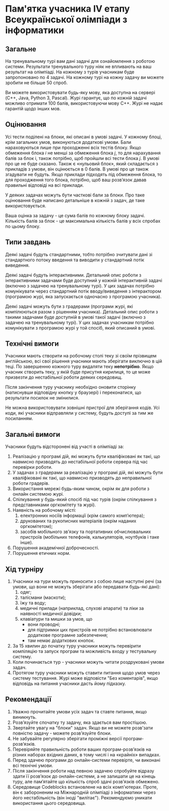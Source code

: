# Пам'ятка учасника IV етапу Всеукраїнської олімпіади з інформатики

## Загальне

На тренувальному турі вам дані задачі для ознайомлення з роботою системи. Результати тренувального туру ніяк не впливають на ваш результат на олімпіаді. На кожному з турів учасникам буде запропоновано по 4 задачі. На кожному турі на кожну задачу ви можете зробити не більше 50 спроб.

Ви можете використовувати будь-яку мову, яка доступна на сервері (C++, Java, Python 3, Pascal). Журі гарантує, що по кожній задачі можливо отримати 100 балів, використовуючи мову C++. Журі не надає гарантій щодо інших мов.

## Оцінювання

Усі тести поділені на блоки, які описані в умові задачі. У кожному блоці, крім загальних умов, виконуються додаткові умови. Бали нараховуються лише при проходженні всіх тестів блоку. Якщо обмеження блока $i$ не менші за обмеження блока $j$, то для нарахування балів за блок i, також потрібно, щоб пройшли всі тести блока $j$. В умові про це не буде сказано. Також є «нульовий блок», який складається з прикладів з умови, він оцінюється в $0$ балів. В умові про це також згадувати не будуть. Якщо приклади підходять під обмеження блока, то для проходження того блока, потрібно, щоб ваш розв’язок давав правильні відповіді на всі приклади. 

У деяких задачах можуть бути частковi бали за блоки. Про таке оцiнювання буде написано детальнiше в кожнiй з задач, де таке використовується.

Ваша оцінка за задачу - це сума балів по кожному блоку задачі. Кількість балів за блок - це максимальна кількість балів у всіх спробах по цьому блоку.

## Типи завдань

Деякі задачі будуть стандартними, тобто потрібно зчитувати дані зі стандартного потоку введення та виводити у стандартний потік виведення. 

Деякі задачі будуть інтерактивними. Детальний опис роботи з інтерактивними задачами буде доступний у кожній інтерактивній задачі (включно з задачею на тренувальному турі). У цих задачах потрібно комунікувати через стандартний потік вводу/виведення з інтерактором (програмою журі, яка запускається одночасно з програмою учасника).

Деякі задачі можуть бути з градерами (програми журі, які компілюються разом з рішенням учасника). Детальний опис роботи з такими задачами буде доступній в умові такої задачі (включно з задачею на тренувальному турі). У цих задачах учасникам потрібно комунікувати з програмою журі у той спосіб, який описаний в умові. 

## Технічні вимоги

Учасники мають створити на робочому столі теку зі своїм прізвищем англійською, всі свої рішення учасники мають зберігати виключно в цій теці. По завершенню кожного туру видаляти теку **непотрібно**. Якщо учасник створить теку, у якій буде присутня кирилиця, то це може призвезти до нестабільної роботи деяких середовищ.

Після закінчення туру учаснику необхідно оновити сторінку (натиснувши відповідну кнопку у браузері) і переконатися, що результати посилок не змінилися.

Не можна використовувати зовнішні пристрої для зберігання кодів. Усі коди, які учасники відправляли у систему, будуть доступі за тим же посиланням.
## Загальні вимоги

Учасники будуть вiдстороненi вiд участi в олiмпiадi за: 
1. Реалiзацiю у програмi дiй, якi можуть бути квалiфiкованi як такi, що навмисно призводять до нестабiльної роботи сервера пiд час перевiрки роботи. 
1. У задачах з градерами за реалізацію у програмi дiй, якi можуть бути квалiфiкованi як такi, що навмисно призводять до неправильної роботи градерів.
1. Використання мережi будь-яким чином, окрiм як для роботи з онлайн системою журi. 
1. Спiлкування у будь-який спосiб пiд час турiв (окрiм спiлкування з представниками оргкомiтету та журі). 
1. Наявнiсть на робочому мiстi: 
    1. електронних носiїв iнформацiї (крім самого комп’ютера); 
    1. друкованих та рукописних матерiалiв (окрiм наданих оргкомiтетом);
    1. засобiв мобiльного зв’язку та портативних обчислювальних пристроїв (мобiльних телефонiв, калькуляторiв, ноутбукiв i таке iнше).
1. Порушення академічної доброчесності.
1. Порушення етичних норм.

## Хід турніру

1. Учасники на тури можуть приносити з собою лише наступні речі (за умови, що вони не можуть зберігати або передавати будь-які дані):
   1. одяг;
   1. талісмани (маскоти);
   1. їжу та воду;
   1. медичні прилади (наприклад, слухові апарати) та ліки за наявності медичної довідки;
   1. клавіатури та мишки за умов, що 
      * вони проводні;
      * для підтримки цих пристроїв не потрібно встановлювати додаткове програмне забезпечення;
      * там немає додаткових кнопок.
1. За 15 хвилин до початку туру учасники можуть перевірити компіляцію та запуск програм та можливість входу у тестувальну систему.
1. Коли починається тур - учасники можуть читати роздруковані умови задач.
1. Протягом туру учасники можуть ставити питання щодо умов через систему тестування. Журі може відповісти "Без коментарів", якщо відповідь на питання учасники дасть йому підказку.

## Рекомендації

1. Уважно прочитайте умови усіх задач та ставте питання, якщо виникнуть.
1. Розв’язуйте спочатку ту задачу, яка здається вам простішою.
1. Звертайте увагу на "блоки" задач. Якщо ви не можете розв'зати повністю задачу - можете розв’язуйте блоки.
1. Не забувайте регулярно зберігати проміжні версії програм-розв’язків.
1. Перевіряйте правильність роботи ваших програм-розв’язків на різних наборах вхідних даних, в тому числі і на «крайніх» випадках. 
1. Перед здачею програми до онлайн-системи перевірте, чи виконані всі технічні умови.
1. Після закінчення роботи над певною задачею спробуйте відразу здати її розв’язок до онлайн-системи, а не залишати це на кінець туру, але пам’ятайте що кількість спроб здачі розв’язків обмежено. 
1. Середовище Codeblocks встановлене на всіх комп'ютерах. Проте, він є забороненим на Міжнародній олімпіаді з інформатики через його нестабільність (він іноді "вилітає"). Рекомендуємо уникати використання цього середовища.
